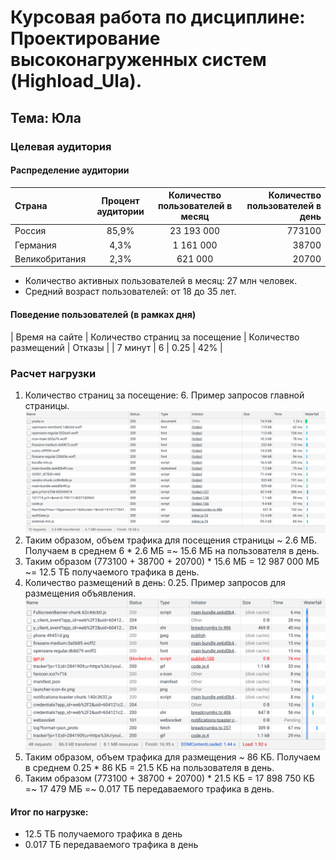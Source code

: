 # Курсовая работа по дисциплине: Проектирование высоконагруженных систем (Highload_Ula).
## Тема: Юла

### Целевая аудитория

#### Распределение аудитории
| Страна      | Процент аудитории |  Количество пользователей в месяц   | Количество пользователей в день |
| :---        |    :----:   |        :----:   | ---:|
| Россия      | 85,9%       | 23 193 000   | 773100 |
| Германия   | 4,3%       | 1 161 000      | 38700 |
| Великобритания   | 	2,3%        | 621 000      | 20700 |

- Количество активных пользователей в месяц: 27 млн человек.
- Средний возраст пользователей: от 18 до 35 лет.


#### Поведение пользователей (в рамках дня)
| Время на сайте      | Количество страниц за посещение | Количество размещений |  Отказы   |
| 7 минут | 6       | 0.25 | 42% |

### Расчет нагрузки

1) Количество страниц за посещение: 6. Пример запросов главной страницы. ![get](get.png)
2) Таким образом, объем трафика для посещения страницы ~ 2.6 МБ. Получаем в среднем 6 * 2.6 МБ =~ 15.6 МБ на пользователя в день.
3) Таким образом (773100 + 38700 + 20700) * 15.6 МБ = 12 987 000 МБ ~= 12.5 ТБ получаемого трафика в день.
4) Количество размещений в день: 0.25. Пример запросов для размещения объявления. ![post](post.png)
5) Таким образом, объем трафика для размещения ~ 86 КБ. Получаем в среднем 0.25 * 86 КБ = 21.5 КБ на пользователя в день.
6) Таким образом (773100 + 38700 + 20700) * 21.5 КБ = 17 898 750 КБ =~ 17 479 МБ =~ 0.017 ТБ передаваемого трафика в день.

#### Итог по нагрузке:
- 12.5 ТБ получаемого трафика в день
- 0.017 ТБ передаваемого трафика в день
